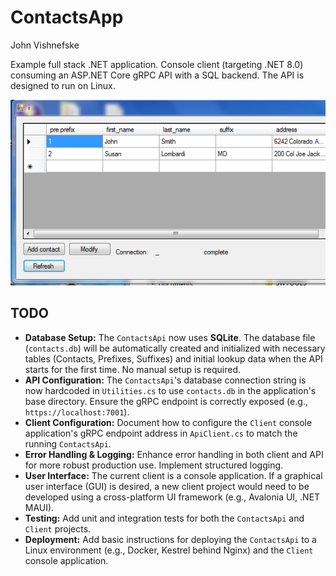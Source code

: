 ContactsApp
===========
John Vishnefske

Example full stack .NET application. Console client (targeting .NET 8.0) consuming an ASP.NET Core gRPC API with a SQL backend. The API is designed to run on Linux.

![screenshot](screenshot.png)

## TODO

*   **Database Setup:** The `ContactsApi` now uses **SQLite**. The database file (`contacts.db`) will be automatically created and initialized with necessary tables (Contacts, Prefixes, Suffixes) and initial lookup data when the API starts for the first time. No manual setup is required.
*   **API Configuration:** The `ContactsApi`'s database connection string is now hardcoded in `Utilities.cs` to use `contacts.db` in the application's base directory. Ensure the gRPC endpoint is correctly exposed (e.g., `https://localhost:7001`).
*   **Client Configuration:** Document how to configure the `Client` console application's gRPC endpoint address in `ApiClient.cs` to match the running `ContactsApi`.
*   **Error Handling & Logging:** Enhance error handling in both client and API for more robust production use. Implement structured logging.
*   **User Interface:** The current client is a console application. If a graphical user interface (GUI) is desired, a new client project would need to be developed using a cross-platform UI framework (e.g., Avalonia UI, .NET MAUI).
*   **Testing:** Add unit and integration tests for both the `ContactsApi` and `Client` projects.
*   **Deployment:** Add basic instructions for deploying the `ContactsApi` to a Linux environment (e.g., Docker, Kestrel behind Nginx) and the `Client` console application.
